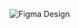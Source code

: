 ![Figma Design](https://www.figma.com/proto/nsgYuOsSxvXWjn2E4bjeLE/CN322?node-id=0-1&t=8I5YjSKmLWXcJ1Rp-1)
